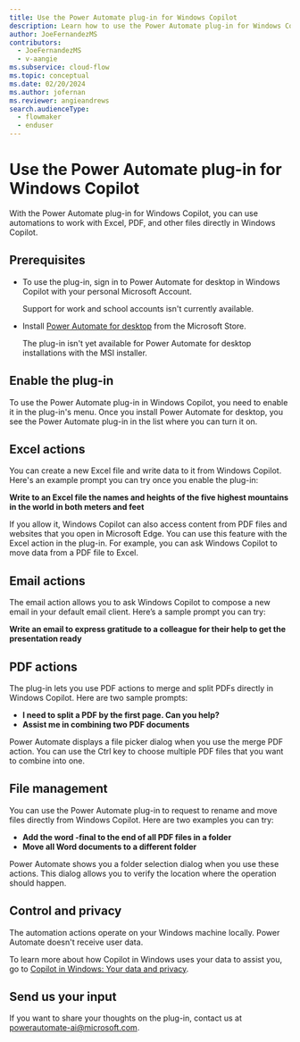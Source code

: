 ```yaml
---
title: Use the Power Automate plug-in for Windows Copilot
description: Learn how to use the Power Automate plug-in for Windows Copilot.
author: JoeFernandezMS
contributors:
  - JoeFernandezMS
  - v-aangie
ms.subservice: cloud-flow
ms.topic: conceptual
ms.date: 02/20/2024
ms.author: jofernan
ms.reviewer: angieandrews
search.audienceType: 
  - flowmaker
  - enduser
---
```


# Use the Power Automate plug-in for Windows Copilot

With the Power Automate plug-in for Windows Copilot, you can use automations to work with Excel, PDF, and other files directly in Windows Copilot.

## Prerequisites

- To use the plug-in, sign in to Power Automate for desktop in Windows Copilot with your personal Microsoft Account.

    Support for work and school accounts isn't currently available.

- Install [Power Automate for desktop](install.md) from the Microsoft Store.

    The plug-in isn't yet available for Power Automate for desktop installations with the MSI installer.

## Enable the plug-in

To use the Power Automate plug-in in Windows Copilot, you need to enable it in the plug-in's menu. Once you install Power Automate for desktop, you see the Power Automate plug-in in the list where you can turn it on.

## Excel actions

You can create a new Excel file and write data to it from Windows Copilot. Here's an example prompt you can try once you enable the plug-in:

**Write to an Excel file the names and heights of the five highest mountains in the world in both meters and feet**

If you allow it, Windows Copilot can also access content from PDF files and websites that you open in Microsoft Edge. You can use this feature with the Excel action in the plug-in. For example, you can ask Windows Copilot to move data from a PDF file to Excel.

## Email actions

The email action allows you to ask Windows Copilot to compose a new email in your default email client. Here’s a sample prompt you can try:

**Write an email to express gratitude to a colleague for their help to get the presentation ready**

## PDF actions

The plug-in lets you use PDF actions to merge and split PDFs directly in Windows Copilot. Here are two sample prompts:

- **I need to split a PDF by the first page. Can you help?**
- **Assist me in combining two PDF documents** 

Power Automate displays a file picker dialog when you use the merge PDF action. You can use the Ctrl key to choose multiple PDF files that you want to combine into one.

## File management

You can use the Power Automate plug-in to request to rename and move files directly from Windows Copilot. Here are two examples you can try: 

- **Add the word -final to the end of all PDF files in a folder**
- **Move all Word documents to a different folder**

Power Automate shows you a folder selection dialog when you use these actions. This dialog allows you to verify the location where the operation should happen.  

## Control and privacy

The automation actions operate on your Windows machine locally. Power Automate doesn't receive user data.

To learn more about how Copilot in Windows uses your data to assist you, go to [Copilot in Windows: Your data and privacy](https://support.microsoft.com/windows/copilot-in-windows-your-data-and-privacy-3e265e82-fc76-4d0a-afc0-4a0de528b73a).

## Send us your input

If you want to share your thoughts on the plug-in, contact us at [powerautomate-ai@microsoft.com](mailto:powerautomate-ai@microsoft.com).

 

 